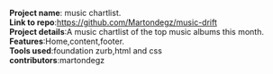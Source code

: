 
**Project name**: music chartlist.<br />
**Link to repo**:https://github.com/Martondegz/music-drift<br />
**Project details**:A music chartlist of the top music albums this month.<br />
**Features**:Home,content,footer.<br />
**Tools used**:foundation zurb,html and css<br />
**contributors**:martondegz
